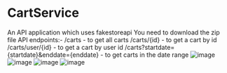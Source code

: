 # CartService
An API application which uses fakestoreapi
You need to download the zip file
API endpoints:-
/carts - to get all carts
/carts/{id} - to get a cart by id
/carts/user/{id} - to get a cart by user id
/carts?startdate={startdate}&enddate={enddate} - to get carts in the date range
![image](https://github.com/TheHero29/CartService/assets/113299307/202e28ae-dd3d-4ff3-8cbe-bd731d056e41)
![image](https://github.com/TheHero29/CartService/assets/113299307/d8d74412-17b9-449e-8e27-5187e4cfb669)
![image](https://github.com/TheHero29/CartService/assets/113299307/d878d240-6ce9-4fba-b8ef-1c20241c3c4d)
![image](https://github.com/TheHero29/CartService/assets/113299307/e230b641-9543-47a4-a313-5acaf9eaa48a)



